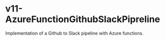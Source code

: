 # v11-AzureFunctionGithubSlackPipreline
Implementation of a Github to Slack pipeline with Azure functions.
